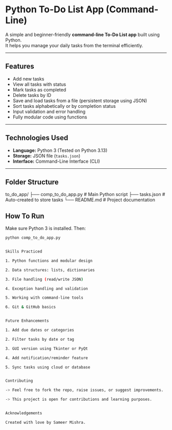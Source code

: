 # Python To-Do List App (Command-Line)

A simple and beginner-friendly **command-line To-Do List app** built using Python.  
It helps you manage your daily tasks from the terminal efficiently.

---

## Features

- Add new tasks
- View all tasks with status
- Mark tasks as completed
- Delete tasks by ID
- Save and load tasks from a file (persistent storage using JSON)
- Sort tasks alphabetically or by completion status
- Input validation and error handling
- Fully modular code using functions

---

## Technologies Used

- **Language:** Python 3 (Tested on Python 3.13)
- **Storage:** JSON file (`tasks.json`)
- **Interface:** Command-Line Interface (CLI)

---

## Folder Structure

to_do_app/
├── comp_to_do_app.py # Main Python script
├── tasks.json # Auto-created to store tasks
└── README.md # Project documentation

## How To Run
Make sure Python 3 is installed. Then:

```bash
python comp_to_do_app.py


Skills Practiced

1. Python functions and modular design

2. Data structures: lists, dictionaries

3. File handling (read/write JSON)

4. Exception handling and validation

5. Working with command-line tools

6. Git & GitHub basics


Future Enhancements

1. Add due dates or categories

2. Filter tasks by date or tag

3. GUI version using Tkinter or PyQt

4. Add notification/reminder feature

5. Sync tasks using cloud or database


Contributing

-> Feel free to fork the repo, raise issues, or suggest improvements.

-> This project is open for contributions and learning purposes. 


Acknowledgements

Created with love by Sameer Mishra.